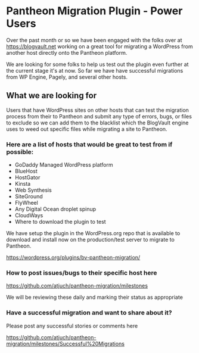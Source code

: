 # Pantheon Migration Plugin - Power Users

Over the past month or so we have been engaged with the folks over at https://blogvault.net working on a great tool for migrating a WordPress from another host directly onto the Pantheon platform.

We are looking for some folks to help us test out the plugin even further at the current stage it's at now. So far we have have successful migrations from WP Engine, Pagely, and several other hosts.

## What we are looking for

Users that have WordPress sites on other hosts that can test the migration process from their to Pantheon and submit any type of errors, bugs, or files to exclude so we can add them to the blacklist which the BlogVault engine uses to weed out specific files while migrating a site to Pantheon.

### Here are a list of hosts that would be great to test from if possible:

- GoDaddy Managed WordPress platform
- BlueHost
- HostGator
- Kinsta
- Web Synthesis
- SiteGround
- FlyWheel
- Any Digital Ocean droplet spinup
- CloudWays
- Where to download the plugin to test

We have setup the plugin in the WordPress.org repo that is available to download and install now on the production/test server to migrate to Pantheon.

https://wordpress.org/plugins/bv-pantheon-migration/

### How to post issues/bugs to their specific host here

https://github.com/atjuch/pantheon-migration/milestones



We will be reviewing these daily and marking their status as appropriate

### Have a successful migration and want to share about it?

Please post any successful stories or comments here

https://github.com/atjuch/pantheon-migration/milestones/Successful%20Migrations
